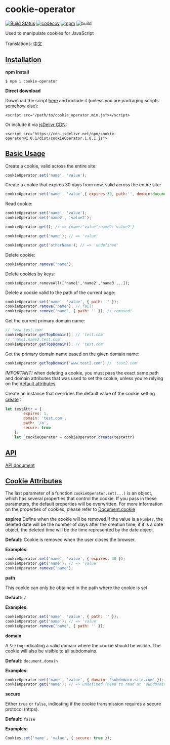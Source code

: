 # cookie-operator 
[![Build Status](https://travis-ci.org/LucasGoodman/cookie-operator.svg?branch=master)](https://travis-ci.org/LucasGoodman/cookie-operator) 
[![codecov](https://codecov.io/gh/LucasGoodman/cookie-operator/branch/master/graph/badge.svg)](https://codecov.io/gh/LucasGoodman/cookie-operator) 
[![npm](https://img.shields.io/npm/v/cookie-operator.svg)](https://www.npmjs.com/package/cookie-operator)
![build](https://img.shields.io/apm/l/vim-mode.svg)


Used to manipulate cookies for JavaScript

Translations: [中文](https://github.com/LucasGoodman/cookie-operator/blob/master/README_CN.md)

<a name="Installation"></a>
## [Installation](#Installation)
**npm install**
 ```
 $ npm i cookie-operator
 ```

**Direct download**

Download the script [here](https://cdn.jsdelivr.net/npm/cookie-operator@1.1.0/src/cookie_operator.min.js) and include it (unless you are packaging scripts somehow else):

 ```
 <script src="/path/to/cookie_operator.min.js"></script>
 ```

Or include it via [jsDelivr CDN](https://www.jsdelivr.com/package/npm/cookie-operator):

```
<script src="https://cdn.jsdelivr.net/npm/cookie-operator@1.0.1/dist/cookieOperator.1.0.1.js">
```

<a name="BasicUsage"></a>
## [Basic Usage](#BasicUsage)

Create a cookie, valid across the entire site:

```javascript
cookieOperator.set('name', 'value');
```

Create a cookie that expires 30 days from now, valid across the entire site:

```javascript
cookieOperator.set('name', 'value',{ expires:30, path:'', domain:document.domain});
```

Read cookie:

```javascript
cookieOperator.set('name', 'value');
cookieOperator.set('name2', 'value2');

cookieOperator.get(); // => {name:"value";name2:'value2'}
```

```javascript
cookieOperator.get('name'); // => 'value'
```

```javascript
cookieOperator.get('otherName'); // => 'undefined'
```

Delete cookie:

```javascript
cookieOperator.remove('name'); 
```

Delete cookies by keys:

```
cookieOperator.removeAll(['name1','name2','name3'...]); 
```

Delete a cookie valid to the path of the current page:

```javascript
cookieOperator.set('name', 'value', { path: '' });
cookieOperator.remove('name'); // fail!
cookieOperator.remove('name', { path: '' }); // removed!
```

Get the current primary domain name:
```javascript
// 'www.test.com'
cookieOperator.getTopDomain(); // 'test.com'
// 'name1.name2.test.com'
cookieOperator.getTopDomain(); // 'test.com'
```

Get the primary domain name based on the given domain name:
```javascript
cookieOperator.getTopDomain('www.test2.com') // 'test2.com'
```

*IMPORTANT!* when deleting a cookie, you must pass the exact same path and domain attributes that was used to set the cookie, unless you're relying on the  [default attributes](#CookieAttributes).

Create an instance that overrides the default value of the cookie setting [create](https://github.com/LucasGoodman/cookie-operator/blob/master/doc/index.md#CookieOperator+create)：
```javascript
let testAttr = {
        expires: 1,
        domain: 'test.com',
        path: '/a',
        secure: true
    };
    let _cookieOperator = cookieOperator.create(testAttr)
```

<a name="API"></a>
## [API](#API)
[API document](https://github.com/LucasGoodman/cookie-operator/blob/master/doc/index.md)

<a name="CookieAttributes"></a>
## [Cookie Attributes](#CookieAttributes)

The last parameter of a function `cookieOperator.set(...)` is an object, which has several properties that control the cookie.
If you pass in these parameters, the default properties will be overwritten.
For more information on the properties of cookies, please refer to [Document.cookie](https://developer.mozilla.org/en-US/docs/Web/API/Document/cookie) 


**expires**
Define when the cookie will be removed.If the value is a `Number`, the deleted date will be the number of days after the creation time; if it is a date object, the deleted time will be the time represented by the date object.

**Default:** Cookie is removed when the user closes the browser.

**Examples:**
```javascript
cookieOperator.set('name', 'value', { expires: 30 });
cookieOperator.get('name'); // => 'value'
cookieOperator.remove('name');
```

**path**

This cookie can only be obtained in the path where the cookie is set.

**Default:** `/`

**Examples:**
```javascript
cookieOperator.set('name', 'value', { path: '' });
cookieOperator.get('name'); // => 'value'
cookieOperator.remove('name', { path: '' });
```

**domain**

A `String` indicating a valid domain where the cookie should be visible. The cookie will also be visible to all subdomains.

**Default:** `document.domain`

**Examples:**
```javascript
cookieOperator.set('name', 'value', { domain: 'subdomain.site.com' });
cookieOperator.get('name'); // => undefined (need to read at 'subdomain.site.com')
```

**secure**

Either `true` or `false`, indicating if the cookie transmission requires a secure protocol (https).

**Default:** `false`

**Examples:**
```javascript
Cookies.set('name', 'value', { secure: true });
```

